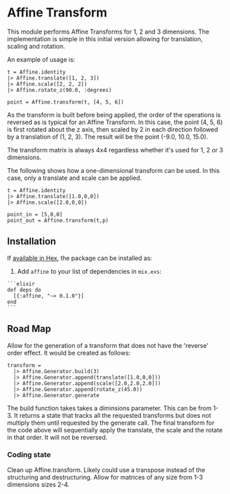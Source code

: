 # Affine Transform

This module performs Affine Transforms for 1, 2 and 3 dimensions. The
implementation is simple in this initial version allowing for translation,
scaling and rotation.

An example of usage is:

    t = Affine.identity
    |> Affine.translate([1, 2, 3])
    |> Affine.scale([2, 2, 2])
    |> Affine.rotate_z(90.0, :degrees)

    point = Affine.transform(t, [4, 5, 6])

As the transform is built before being applied, the order of the operations
is reversed as is typical for an Affine Transform. In this case, the point
(4, 5, 6) is first rotated about the z axis, then scaled by 2 in each
direction followed by a translation of (1, 2, 3). The result will be the
point (-9.0, 10.0, 15.0).

The transform matrix is always 4x4 regardless whether it's used for 1, 2 or 3 dimensions.

The following shows how a one-dimensional transform can be used. In this case, only a translate and scale can be applied.

    t = Affine.identity
    |> Affine.translate([1.0,0,0])
    |> Affine.scale([2.0,0,0])

    point_in = [5,0,0]
    point_out = Affine.transform(t,p)

## Installation

If [available in Hex](https://hex.pm/docs/publish), the package can be installed as:

  1. Add `affine` to your list of dependencies in `mix.exs`:

    ```elixir
    def deps do
      [{:affine, "~> 0.1.0"}]
    end
    ```

## Road Map

Allow for the generation of a transform that does not have the 'reverse' order
effect. It would be created as follows:

    transform =
      |> Affine.Generator.build(3)
      |> Affine.Generator.append(translate([1.0,0,0]))
      |> Affine.Generator.append(scale([2.0,2.0,2.0]))
      |> Affine.Generator.append(rotate_z(45.0))
      |> Affine.Generator.generate

The build function takes takes a diminsions parameter. This can be from 1-3. It
returns a state that tracks all the requested transforms but does not multiply
them until requested by the generate call. The final transform for the code
above will sequentially apply the translate, the scale and the rotate in that order. It will not be reversed.

### Coding state

Clean up Affine.transform. Likely could use a transpose instead of the structuring and destructuring.
Allow for matrices of any size from 1-3 dimensions sizes 2-4.
